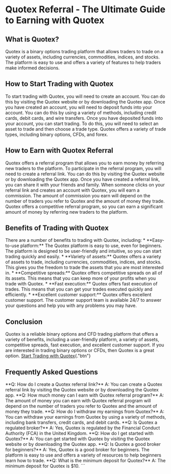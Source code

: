 # Quotex Referral - The Ultimate Guide to Earning with Quotex

## What is Quotex?

Quotex is a binary options trading platform that allows traders to trade
on a variety of assets, including currencies, commodities, indices, and
stocks. The platform is easy to use and offers a variety of features to
help traders make informed decisions.

## How to Start Trading with Quotex

To start trading with Quotex, you will need to create an account. You
can do this by visiting the Quotex website or by downloading the Quotex
app. Once you have created an account, you will need to deposit funds
into your account. You can do this by using a variety of methods,
including credit cards, debit cards, and wire transfers. Once you have
deposited funds into your account, you can start trading. To do this,
you will need to select an asset to trade and then choose a trade type.
Quotex offers a variety of trade types, including binary options, CFDs,
and forex.

## How to Earn with Quotex Referral

Quotex offers a referral program that allows you to earn money by
referring new traders to the platform. To participate in the referral
program, you will need to create a referral link. You can do this by
visiting the Quotex website or by downloading the Quotex app. Once you
have created a referral link, you can share it with your friends and
family. When someone clicks on your referral link and creates an account
with Quotex, you will earn a commission. The amount of commission you
earn will depend on the number of traders you refer to Quotex and the
amount of money they trade. Quotex offers a competitive referral
program, so you can earn a significant amount of money by referring new
traders to the platform.

## Benefits of Trading with Quotex

There are a number of benefits to trading with Quotex, including: \*
\*\*Easy-to-use platform:\*\* The Quotex platform is easy to use, even
for beginners. The platform is designed to be user-friendly and
intuitive, so you can start trading quickly and easily. \* \*\*Variety
of assets:\*\* Quotex offers a variety of assets to trade, including
currencies, commodities, indices, and stocks. This gives you the freedom
to trade the assets that you are most interested in. \* \*\*Competitive
spreads:\*\* Quotex offers competitive spreads on all of its assets.
This means that you can keep more of your profits when you trade with
Quotex. \* \*\*Fast execution:\*\* Quotex offers fast execution of
trades. This means that you can get your trades executed quickly and
efficiently. \* \*\*Excellent customer support:\*\* Quotex offers
excellent customer support. The customer support team is available 24/7
to answer your questions and help you with any problems you may have.

## Conclusion

Quotex is a reliable binary options and CFD trading platform that offers
a variety of benefits, including a user-friendly platform, a variety of
assets, competitive spreads, fast execution, and excellent customer
support. If you are interested in trading binary options or CFDs, then
Quotex is a great option. [Start Trading with
Quotex](\%22https://traff.sbs/brokerqxlid\%22){."btn"}

## Frequently Asked Questions

\*\*Q: How do I create a Quotex referral link?\*\* A: You can create a
Quotex referral link by visiting the Quotex website or by downloading
the Quotex app. \*\*Q: How much money can I earn with Quotex referral
program?\*\* A: The amount of money you can earn with Quotex referral
program will depend on the number of traders you refer to Quotex and the
amount of money they trade. \*\*Q: How do I withdraw my earnings from
Quotex?\*\* A: You can withdraw your earnings from Quotex by using a
variety of methods, including bank transfers, credit cards, and debit
cards. \*\*Q: Is Quotex a regulated broker?\*\* A: Yes, Quotex is
regulated by the Financial Conduct Authority (FCA) in the United
Kingdom. \*\*Q: How do I get started with Quotex?\*\* A: You can get
started with Quotex by visiting the Quotex website or by downloading the
Quotex app. \*\*Q: Is Quotex a good broker for beginners?\*\* A: Yes,
Quotex is a good broker for beginners. The platform is easy to use and
offers a variety of resources to help beginners learn how to trade.
\*\*Q: What is the minimum deposit for Quotex?\*\* A: The minimum
deposit for Quotex is \$10. \`\`\`

